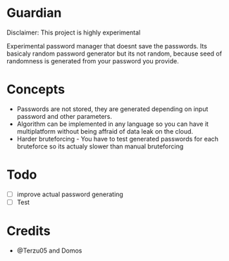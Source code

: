# Guardian

Disclaimer: This project is highly experimental

Experimental password manager that doesnt save the passwords. Its basicaly random password generator but its not random, because seed of randomness is generated from your password you provide.

# Concepts

- Passwords are not stored, they are generated depending on input password and other parameters.
- Algorithm can be implemented in any language so you can have it multiplatform without being affraid of data leak on the cloud.
- Harder bruteforcing - You have to test generated passwords for each bruteforce so its actualy slower than manual bruteforcing

# Todo

- [ ] improve actual password generating
- [ ] Test

# Credits

- @Terzu05 and Domos
